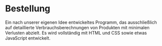 # Bestellung


Ein nach unserer eigenen Idee entwickeltes Programm, das ausschließlich auf detaillierte Verbrauchsberechnungen von Produkten mit minimalen Verlusten abzielt. Es wird vollständig mit HTML und CSS sowie etwas JavaScript entwickelt.
